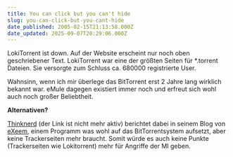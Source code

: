 ```yaml
---
title: You can click but you can't hide
slug: you-can-click-but-you-cant-hide
date_published: 2005-02-15T21:13:58.000Z
date_updated: 2025-09-07T20:29:06.000Z
---
```


LokiTorrent ist down. Auf der Website erscheint nur noch oben geschriebener Text. LokiTorrent war eine der größten Seiten für *.torrent Dateien. Sie versorgte zum Schluss ca. 680000 registrierte User.

Wahnsinn, wenn ich mir überlege das BitTorrent erst 2 Jahre lang wirklich bekannt war. eMule dagegen existiert immer noch und erfreut sich wohl auch noch großer Beliebtheit.

**Alternativen?**

[Thinknerd](http://www.thinknerd.org/?q=node/view/1084) (der Link ist nicht mehr aktiv) berichtet dabei in seinem Blog von [eXeem](http://www.exeem.com/), einem Programm was wohl auf das BitTorrentsystem aufsetzt, aber keine Trackerseiten mehr braucht. Somit würde es auch keine Punkte (Trackerseiten wie Lokitorrent) mehr für Angriffe der MI geben.
